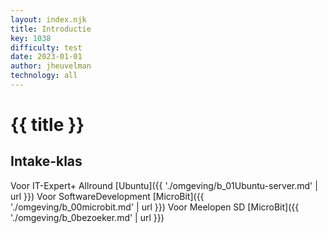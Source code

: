 ```yaml
---
layout: index.njk
title: Introductie
key: 1038
difficulty: test
date: 2023-01-01
author: jheuvelman
technology: all
---
```



# {{ title }}



## Intake-klas
> 
Voor IT-Expert+ Allround [Ubuntu]({{ './omgeving/b_01Ubuntu-server.md' | url }})
Voor SoftwareDevelopment [MicroBit]({{ './omgeving/b_00microbit.md' | url }})
Voor Meelopen SD         [MicroBit]({{ './omgeving/b_0bezoeker.md' | url }})
